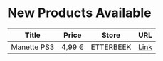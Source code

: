 # New Products Available

| Title | Price | Store | URL |
|---|---|---|---|
| Manette  PS3 | 4,99 € | ETTERBEEK | [Link](https://www.cashconverters.be/fr/accessoires-jeux-video/866822-manette-ps3.html) |
